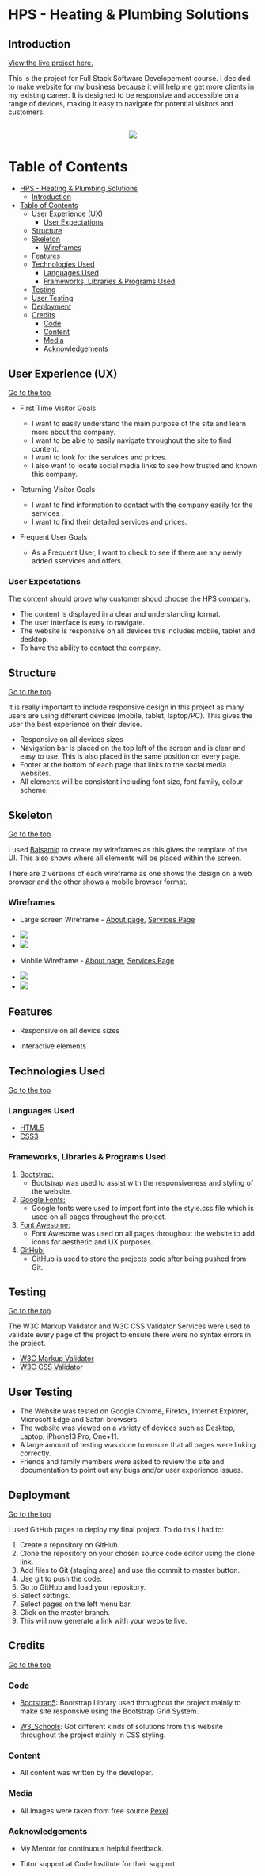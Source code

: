 # HPS - Heating & Plumbing Solutions


## Introduction

[View the live project here.](https://p0mah0b.github.io/HPS-milestone1/)

This is the  project for Full Stack Software Developement course. I decided to make website for my business because it will help me get more clients in my existing career. It is designed to be responsive and accessible on a range of devices, making it easy to navigate for potential visitors and customers.

<h2 align="center"><image src="/images/responsive.png"></h2>

# Table of Contents

 

- [HPS - Heating \& Plumbing Solutions](#hps---heating--plumbing-solutions)
  - [Introduction](#introduction)
- [Table of Contents](#table-of-contents)
  - [User Experience (UX)](#user-experience-ux)
    - [User Expectations](#user-expectations)
  - [Structure](#structure)
  - [Skeleton](#skeleton)
    - [Wireframes](#wireframes)
  - [Features](#features)
  - [Technologies Used](#technologies-used)
    - [Languages Used](#languages-used)
    - [Frameworks, Libraries \& Programs Used](#frameworks-libraries--programs-used)
  - [Testing](#testing)
  - [User Testing](#user-testing)
  - [Deployment](#deployment)
  - [Credits](#credits)
    - [Code](#code)
    - [Content](#content)
    - [Media](#media)
    - [Acknowledgements](#acknowledgements)


## User Experience (UX)

[Go to the top](#table-of-contents)
* First Time Visitor Goals

    - I want to easily understand the main purpose of the site and learn more about the company.
    - I want to be able to easily navigate throughout the site to find content.
    - I want to look for the services and prices. 
    - I also want to locate  social media links to see how trusted and known this company.

*  Returning Visitor Goals

    - I want to find information to contact with the company easily for the services .
    - I want to find their detailed services and prices.
   
* Frequent User Goals

    - As a Frequent User, I want to check to see if there are any newly added sservices and offers.

### User Expectations
The content should prove why customer shoud choose the HPS company.
- The content is displayed in a clear and understanding format.
- The user interface is easy to navigate.
- The website is responsive on all devices this includes mobile, tablet and desktop.
- To have the ability to contact the company.    

##  Structure
  [Go to the top](#table-of-contents)

It is really important to include responsive design in this project as many users are using different devices (mobile, tablet, laptop/PC). This gives the user the best experience on their device.

 - Responsive on all devices sizes
 - Navigation bar is placed on the top left of the screen and is clear and easy to use. This is also placed in the same position on every page.
 - Footer at the bottom of each page that links to the social media websites.
 - All elements will be consistent including font size, font family, colour scheme.

##  Skeleton
  [Go to the top](#table-of-contents)

I used [Balsamiq](https://balsamiq.com/) to create my wireframes as this gives the template of the UI. This also shows where all elements will be placed within the screen.

There are 2 versions of each wireframe as one shows the design on a web browser and the other shows a mobile browser format.
 
### Wireframes

  - Large screen Wireframe - [About page](/images/about-web.png), [Services Page](/images/serv-web.png)
  - <image src="/images/about-web.png">
  - <image src="/images/serv-web.png">

  - Mobile Wireframe - [About page](/images/about-phone.png), [Services Page](/images/serv-phone.png)
  - <image src="/images/about-phone.png">
  - <image src="/images/serv-phone.png"> 

## Features

- Responsive on all device sizes

- Interactive elements

## Technologies Used
[Go to the top](#table-of-contents)

 ### Languages Used

- [HTML5](https://en.wikipedia.org/wiki/HTML5)
- [CSS3](https://en.wikipedia.org/wiki/Cascading_Style_Sheets)

### Frameworks, Libraries & Programs Used

1. [Bootstrap:](https://getbootstrap.com/docs/5.0/getting-started/introduction/)
    - Bootstrap was used to assist with the responsiveness and styling of the website.
2. [Google Fonts:](https://fonts.google.com/)
    - Google fonts were used to import  font into the style.css file which is used on all pages throughout the project.
3. [Font Awesome:](https://fontawesome.com/)
    - Font Awesome was used on all pages throughout the website to add icons for aesthetic and UX purposes.
4. [GitHub:](https://github.com/)
    - GitHub is used to store the projects code after being pushed from Git.

## Testing
[Go to the top](#table-of-contents)

The W3C Markup Validator and W3C CSS Validator Services were used to validate every page of the project to ensure there were no syntax errors in the project.

- [W3C Markup Validator](https://jigsaw.w3.org/css-validator/#validate_by_input)
- [W3C CSS Validator](https://jigsaw.w3.org/css-validator/#validate_by_input)

## User Testing
- The Website was tested on Google Chrome, Firefox, Internet Explorer, Microsoft Edge and Safari browsers.
- The website was viewed on a variety of devices such as Desktop, Laptop, iPhone13 Pro, One+11.
- A large amount of testing was done to ensure that all pages were linking correctly.
- Friends and family members were asked to review the site and documentation to point out any bugs and/or user experience issues.

## Deployment

[Go to the top](#table-of-contents)

I used GitHub pages to deploy my final project. To do this I had to:

1. Create a repository on GitHub.
2. Clone the repository on your chosen source code editor using the clone link.
4. Add files to Git (staging area) and use the commit to master button.
5. Use git  to push the code.
7. Go to GitHub and load your repository.
8. Select settings.
9. Select pages on the left menu bar.
10. Click on the master branch.
11. This will now generate a link with your website live.

## Credits
[Go to the top](#table-of-contents)

### Code

- [Bootstrap5](https://getbootstrap.com/docs/5.0/getting-started/introduction/): Bootstrap Library used throughout the project mainly to make site responsive using the Bootstrap Grid System.

- [W3_Schools](https://www.w3schools.com/): Got different kinds of solutions from this website throughout the project mainly in CSS styling.

### Content

- All content was written by the developer.

### Media

- All Images were taken from free source [Pexel](www.pexels.com).

### Acknowledgements

- My Mentor for continuous helpful feedback.

- Tutor support at Code Institute for their support.
